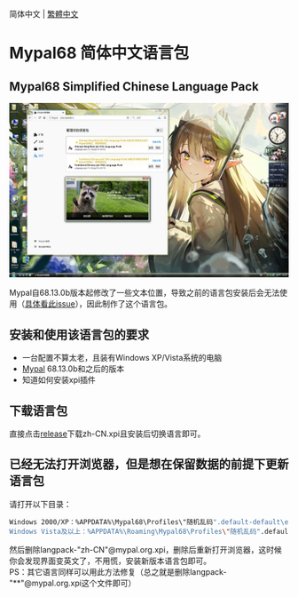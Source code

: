 简体中文 | [繁體中文](./README.zh-TW.md)

# Mypal68 简体中文语言包

## Mypal68 Simplified Chinese Language Pack

[![preview_zh-CN(Pixiv id:108396628)](./helpbook/preview_zh-CN.JPG)](https://www.pixiv.net/artworks/108396628)

Mypal自68.13.0b版本起修改了一些文本位置，导致之前的语言包安装后会无法使用（[具体看此issue](https://github.com/Feodor2/Mypal68/issues/203)），因此制作了这个语言包。

## 安装和使用该语言包的要求
* 一台配置不算太老，且装有Windows XP/Vista系统的电脑
* [Mypal](https://github.com/Feodor2/Mypal68/releases/latest) 68.13.0b和之后的版本
* 知道如何安装xpi插件

## 下载语言包
直接点击[release](https://github.com/shawnpxtl/Mypal68-chinese-xpi/releases/latest)下载zh-CN.xpi且安装后切换语言即可。

## 已经无法打开浏览器，但是想在保留数据的前提下更新语言包
请打开以下目录：
   ```bash
   Windows 2000/XP：%APPDATA%\Mypal68\Profiles\"随机乱码".default-default\extensions
   Windows Vista及以上：%APPDATA%\Roaming\Mypal68\Profiles\"随机乱码".default-default\extensions
   ```
然后删除langpack-"zh-CN"@mypal.org.xpi，删除后重新打开浏览器，这时候你会发现界面变英文了，不用慌，安装新版本语言包即可。  
PS：其它语言同样可以用此方法修复（总之就是删除langpack-"**"@mypal.org.xpi这个文件即可）